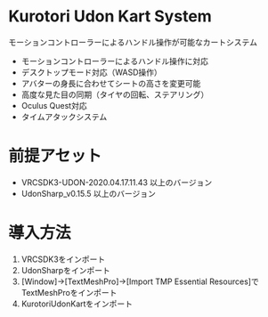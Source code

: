 
# Kurotori Udon Kart System

モーションコントローラーによるハンドル操作が可能なカートシステム

- モーションコントローラーによるハンドル操作に対応
- デスクトップモード対応（WASD操作）
- アバターの身長に合わせてシートの高さを変更可能
- 高度な見た目の同期（タイヤの回転、ステアリング）
- Oculus Quest対応
- タイムアタックシステム

# 前提アセット

- VRCSDK3-UDON-2020.04.17.11.43 以上のバージョン
- UdonSharp_v0.15.5 以上のバージョン

# 導入方法

1. VRCSDK3をインポート
2. UdonSharpをインポート
3. [Window]->[TextMeshPro]->[Import TMP Essential Resources]でTextMeshProをインポート
4. KurotoriUdonKartをインポート
